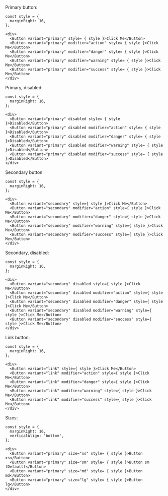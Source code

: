 Primary button:

    const style = {
      marginRight: 16,
    };

    <div>
      <Button variant="primary" style= { style }>Click Me</Button>
      <Button variant="primary" modifier="action" style= { style }>Click Me</Button>
      <Button variant="primary" modifier="danger" style= { style }>Click Me</Button>
      <Button variant="primary" modifier="warning" style= { style }>Click Me</Button>
      <Button variant="primary" modifier="success" style= { style }>Click Me</Button>
    </div>

Primary, disabled:

    const style = {
      marginRight: 16,
    };

    <div>
      <Button variant="primary" disabled style= { style }>Disabled</Button>
      <Button variant="primary" disabled modifier="action" style= { style }>Disabled</Button>
      <Button variant="primary" disabled modifier="danger" style= { style }>Disabled</Button>
      <Button variant="primary" disabled modifier="warning" style= { style }>Disabled</Button>
      <Button variant="primary" disabled modifier="success" style= { style }>Disabled</Button>
    </div>

Secondary button:

    const style = {
      marginRight: 16,
    };

    <div>
      <Button variant="secondary" style={ style }>Click Me</Button>
      <Button variant="secondary" modifier="action" style={ style }>Click Me</Button>
      <Button variant="secondary" modifier="danger" style={ style }>Click Me</Button>
      <Button variant="secondary" modifier="warning" style={ style }>Click Me</Button>
      <Button variant="secondary" modifier="success" style={ style }>Click Me</Button>
    </div>

Secondary, disabled:

    const style = {
      marginRight: 16,
    };

    <div>
      <Button variant="secondary" disabled style={ style }>Click Me</Button>
      <Button variant="secondary" disabled modifier="action" style={ style }>Click Me</Button>
      <Button variant="secondary" disabled modifier="danger" style={ style }>Click Me</Button>
      <Button variant="secondary" disabled modifier="warning" style={ style }>Click Me</Button>
      <Button variant="secondary" disabled modifier="success" style={ style }>Click Me</Button>
    </div>

Link button:

    const style = {
      marginRight: 16,
    };

    <div>
      <Button variant="link" style={ style }>Click Me</Button>
      <Button variant="link" modifier="action" style={ style }>Click Me</Button>
      <Button variant="link" modifier="danger" style={ style }>Click Me</Button>
      <Button variant="link" modifier="warning" style={ style }>Click Me</Button>
      <Button variant="link" modifier="success" style={ style }>Click Me</Button>
    </div>

Sizes:

    const style = {
      marginRight: 16,
      verticalAlign: 'bottom',
    };

    <div>
      <Button variant="primary" size="xs" style= { style }>Button xs</Button>
      <Button variant="primary" size="sm" style= { style }>Button sm (Default)</Button>
      <Button variant="primary" size="md" style= { style }>Button md</Button>
      <Button variant="primary" size="lg" style= { style }>Button lg</Button>
    </div>
